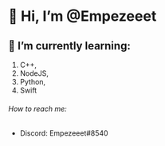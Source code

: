 # 👋 Hi, I’m @Empezeeet

## 🌱 I’m currently learning:
  1. C++,
  2. NodeJS,
  3. Python,
  4. Swift

###### How to reach me:
  - Discord: Empezeeet#8540
        
        

<!---
Empezeeet/Empezeeet is a ✨ special ✨ repository because its `README.md` (this file) appears on your GitHub profile.
You can click the Preview link to take a look at your changes.
--->
